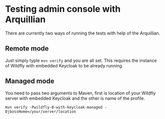 Testing admin console with Arquillian
=====================================

There are currently two ways of running the tests with help of the Arquillian.

Remote mode
----------

Just simply typle `mvn verify` and you are all set. This requires the instance of Wildfly with embedded Keycloak to be already running.

Managed mode
------------

You need to pass two arguments to Maven, first is location of your Wildfly server with embedded Keycloak and the other is name of the profile.

    mvn verify -Pwildfly-8-with-keycloak-managed -DjbossHome=/your/server/location
